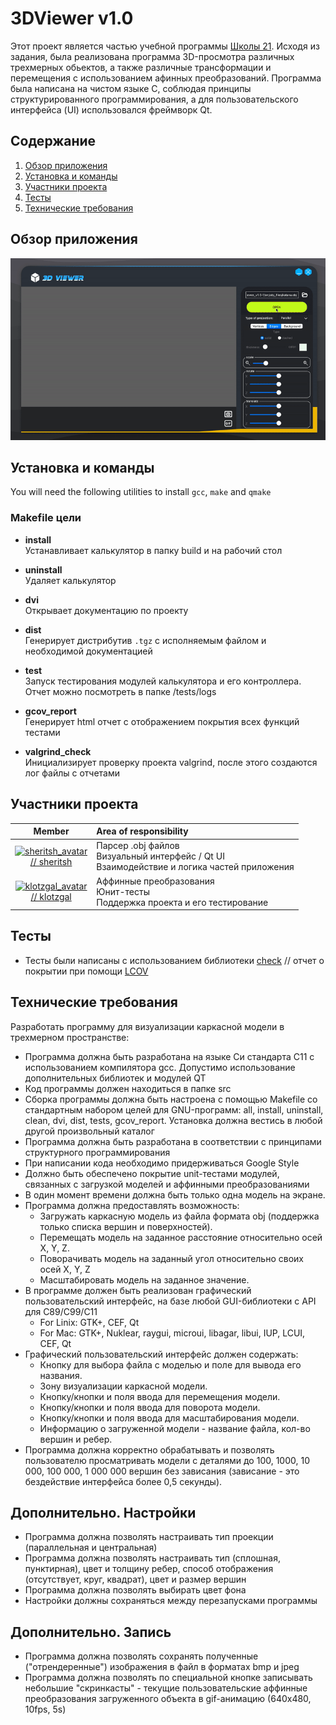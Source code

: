 # 3DViewer v1.0

Этот проект является частью учебной программы [Школы 21](https://21-school.ru/). Исходя из задания, была реализована программа 3D-просмотра различных трехмерных обьектов, а также различные трансформации и перемещения с использованием афинных преобразований. Программа была написана на чистом языке C, соблюдая принципы структурированного программирования, а для пользовательского интерфейса (UI) использовался фреймворк Qt.

## Содержание

1. [Обзор приложения](#обзор-приложения)
2. [Установка и команды](#установка-и-команды)
3. [Участники проекта](#участники-проекта)
4. [Тесты](#тесты)
5. [Технические требования](#технические-требования)

## Обзор приложения

![3dViewer](./images/overview.gif)

## Установка и команды

You will need the following utilities to install `gcc`, `make` and `qmake`

### Makefile цели

- **install**  
Устанавливает калькулятор в папку build и на рабочий стол

- **uninstall**  
Удаляет калькулятор

- **dvi**  
Открывает документацию по проекту

- **dist**  
Генерирует дистрибутив `.tgz` с исполняемым файлом и необходимой документацией

- **test**  
Запуск тестирования модулей калькулятора и его контроллера. Отчет можно посмотреть в папке /tests/logs

- **gcov_report**  
Генерирует html отчет с отображением покрытия всех функций тестами

- **valgrind_check**  
Инициализирует проверку проекта valgrind, после этого создаются лог файлы с отчетами

## Участники проекта

| Member |              Area of ​​responsibility         |
|:---:|:---|
| [![sheritsh_avatar](misc/images/sheritsh.png)](https://github.com/sheritsh)<br> [// sheritsh](https://github.com/sheritsh)</center> | Парсер .obj файлов <br /> Визуальный интерфейс / Qt UI <br /> Взаимодействие и логика частей приложения |
| [![klotzgal_avatar](misc/images/klotzgal.png)](https://github.com/klotzgal)<br> [// klotzgal](https://github.com/klotzgal)| Аффинные преобразования <br> Юнит-тесты <br> Поддержка проекта и его тестирование  |

## Тесты

- Тесты были написаны с использованием библиотеки [check](https://libcheck.github.io/check/) // отчет о покрытии при помощи [LCOV](https://github.com/linux-test-project/lcov)

## Технические требования

Разработать программу для визуализации каркасной модели в трехмерном пространстве:

- Программа должна быть разработана на языке Си стандарта C11 с использованием компилятора gcc. Допустимо использование дополнительных библиотек и модулей QT
- Код программы должен находиться в папке src
- Сборка программы должна быть настроена с помощью Makefile со стандартным набором целей для GNU-программ: all, install, uninstall, clean, dvi, dist, tests, gcov_report. Установка должна вестись в любой другой произвольный каталог
- Программа должна быть разработана в соответствии с принципами структурного программирования
- При написании кода необходимо придерживаться Google Style
- Должно быть обеспечено покрытие unit-тестами модулей, связанных с загрузкой моделей и аффинными преобразованиями
- В один момент времени должна быть только одна модель на экране.
- Программа должна предоставлять возможность:
  - Загружать каркасную модель из файла формата obj (поддержка только списка вершин и поверхностей).
  - Перемещать модель на заданное расстояние относительно осей X, Y, Z.
  - Поворачивать модель на заданный угол относительно своих осей X, Y, Z
  - Масштабировать модель на заданное значение.
- В программе должен быть реализован графический пользовательский интерфейс, на базе любой GUI-библиотеки с API для C89/C99/C11 <br/>
  - For Linix: GTK+, CEF, Qt<br/>
  - For Mac: GTK+, Nuklear, raygui, microui, libagar, libui, IUP, LCUI, CEF, Qt
- Графический пользовательский интерфейс должен содержать:
  - Кнопку для выбора файла с моделью и поле для вывода его названия.
  - Зону визуализации каркасной модели.
  - Кнопку/кнопки и поля ввода для перемещения модели.
  - Кнопку/кнопки и поля ввода для поворота модели.
  - Кнопку/кнопки и поля ввода для масштабирования модели.  
  - Информацию о загруженной модели - название файла, кол-во вершин и ребер.
- Программа должна корректно обрабатывать и позволять пользователю просматривать модели с деталями до 100, 1000, 10 000, 100 000, 1 000 000 вершин без зависания (зависание - это бездействие интерфейса более 0,5 секунды).

## Дополнительно. Настройки

- Программа должна позволять настраивать тип проекции (параллельная и центральная)
- Программа должна позволять настраивать тип (сплошная, пунктирная), цвет и толщину ребер, способ отображения (отсутствует, круг, квадрат), цвет и размер вершин
- Программа должна позволять выбирать цвет фона
- Настройки должны сохраняться между перезапусками программы

## Дополнительно. Запись

- Программа должна позволять сохранять полученные ("отрендеренные") изображения в файл в форматах bmp и jpeg
- Программа должна позволять по специальной кнопке записывать небольшие "скринкасты" - текущие пользовательские аффинные преобразования загруженного объекта в gif-анимацию (640x480, 10fps, 5s)
